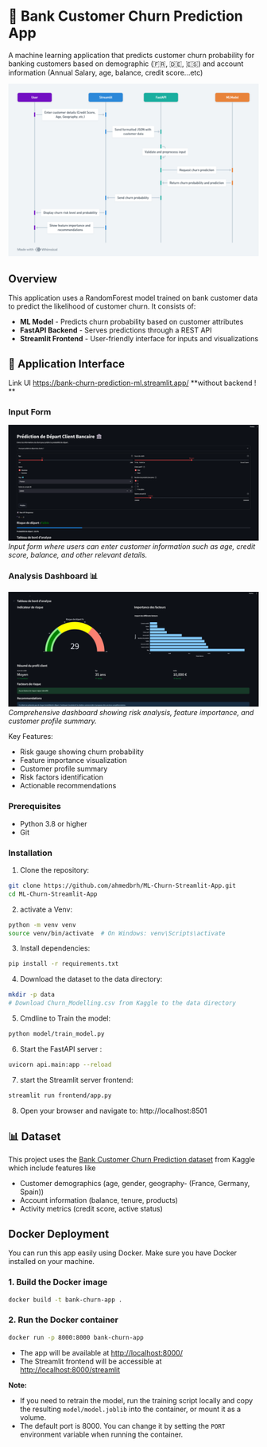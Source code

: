# 🏦 Bank Customer Churn Prediction App

A machine learning application that predicts customer churn probability for banking customers based on demographic (🇫🇷, 🇩🇪, 🇪🇸) and account information (Annual Salary, age, balance, credit score...etc)

![Workflow Diagram](docs/Bank%20Churn%20Prediction%20Sequence.png)

## Overview

This application uses a RandomForest model trained on bank customer data to predict the likelihood of customer churn. It consists of:

- **ML Model** - Predicts churn probability based on customer attributes
- **FastAPI Backend** - Serves predictions through a REST API
- **Streamlit Frontend** - User-friendly interface for inputs and visualizations

## 📱 Application Interface
Link UI https://bank-churn-prediction-ml.streamlit.app/ 
**without backend ! **

### Input Form
![Application Input Interface](docs/app2.png)
*Input form where users can enter customer information such as age, credit score, balance, and other relevant details.*

### Analysis Dashboard  📊
![Analysis Dashboard](docs/App1.png)
*Comprehensive dashboard showing risk analysis, feature importance, and customer profile summary.*

Key Features:
-  Risk gauge showing churn probability
-  Feature importance visualization
-  Customer profile summary
-  Risk factors identification
-  Actionable recommendations

### Prerequisites

- Python 3.8 or higher
- Git

### Installation

1. Clone the repository:
```bash
git clone https://github.com/ahmedbrh/ML-Churn-Streamlit-App.git
cd ML-Churn-Streamlit-App
```

2. activate a Venv:
```bash
python -m venv venv
source venv/bin/activate  # On Windows: venv\Scripts\activate
```

3. Install dependencies:
```bash
pip install -r requirements.txt
```

4. Download the dataset to the data directory:
```bash
mkdir -p data
# Download Churn_Modelling.csv from Kaggle to the data directory
```

5. Cmdline to Train the model:
```bash
python model/train_model.py
```

6. Start the FastAPI server :
```bash
uvicorn api.main:app --reload
```

7. start the Streamlit server frontend:
```bash
streamlit run frontend/app.py
```

8. Open your browser and navigate to: http://localhost:8501


## 📊 Dataset

This project uses the [Bank Customer Churn Prediction dataset](https://www.kaggle.com/datasets/adammaus/predicting-churn-for-bank-customers) from Kaggle which include features like 
- Customer demographics (age, gender, geography- (France, Germany, Spain))
- Account information (balance, tenure, products)
- Activity metrics (credit score, active status)

##  Docker Deployment

You can run this app easily using Docker. Make sure you have Docker installed on your machine.

### 1. Build the Docker image
```bash
docker build -t bank-churn-app .
```

### 2. Run the Docker container
```bash
docker run -p 8000:8000 bank-churn-app
```

- The app will be available at [http://localhost:8000/](http://localhost:8000/)
- The Streamlit frontend will be accessible at [http://localhost:8000/streamlit](http://localhost:8000/streamlit)

**Note:**
- If you need to retrain the model, run the training script locally and copy the resulting `model/model.joblib` into the container, or mount it as a volume.
- The default port is 8000. You can change it by setting the `PORT` environment variable when running the container.
